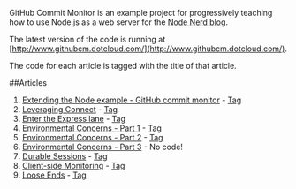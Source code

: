 GitHub Commit Monitor is an example project for progressively teaching how to use Node.js as a web server for the [Node Nerd blog](http://nodenerd.net/).

The latest version of the code is running at [http://www.githubcm.dotcloud.com/](http://www.githubcm.dotcloud.com/).

The code for each article is tagged with the title of that article.

##Articles
1. [Extending the Node example - GitHub commit monitor](http://nodenerd.net/post/2084687464/extending-the-node-example-github-commit-monitor) - [Tag](https://github.com/kevingorski/github-commitmonitor/tree/Extending_the_Node_example)
2. [Leveraging Connect](http://nodenerd.net/post/2178460914/leveraging-connect) - [Tag](https://github.com/kevingorski/github-commitmonitor/tree/Leveraging_Connect)
3. [Enter the Express lane](http://nodenerd.net/post/2393511732/enter-the-express-lane) - [Tag](https://github.com/kevingorski/github-commitmonitor/tree/Enter_the_Express_lane)
4. [Environmental Concerns - Part 1](http://nodenerd.net/post/2520686085/environmental-concerns-part-1) - [Tag](https://github.com/kevingorski/github-commitmonitor/tree/Environmental_Concerns_-_Part_1)
5. [Environmental Concerns - Part 2](http://nodenerd.net/post/2633372931/environmental-concerns-part-2) - [Tag](https://github.com/kevingorski/github-commitmonitor/tree/Environmental_Concerns_-_Part_2)
6. [Environmental Concerns - Part 3](http://nodenerd.net/post/3094182598/environmental-concerns-part-3) - No code!
7. [Durable Sessions](http://nodenerd.net/post/3459644479) - [Tag](https://github.com/kevingorski/github-commitmonitor/tree/Durable_Sessions)
8. [Client-side Monitoring](http://nodenerd.net/post/3847003578/client-side-monitoring) - [Tag](https://github.com/kevingorski/github-commitmonitor/tree/Client_Side_Monitoring)
9. [Loose Ends](http://nodenerd.net/post/4174914740/github-commit-monitor-loose-ends) - [Tag](https://github.com/kevingorski/github-commitmonitor/tree/Loose_Ends)
